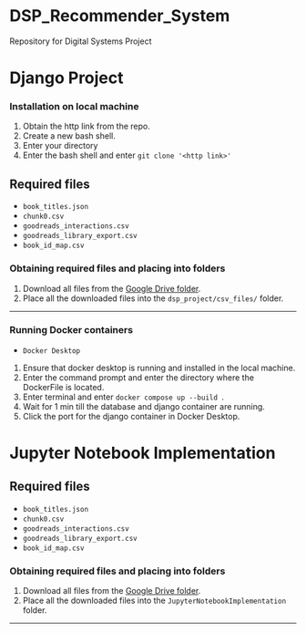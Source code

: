 # DSP_Recommender_System
Repository for Digital Systems Project

# Django Project

### Installation on local machine
1. Obtain the http link from the repo.
2. Create a new bash shell.
3. Enter your directory
4. Enter the bash shell and enter ```git clone '<http link>'```


## Required files
- ```book_titles.json```
- ```chunk0.csv```
- ```goodreads_interactions.csv```
- ```goodreads_library_export.csv```
- ```book_id_map.csv```

### Obtaining required files and placing into folders
1. Download all files from the [Google Drive folder](https://drive.google.com/drive/folders/1OtRFpkvV7vWxHJ6gIDvLaU2tMXDO_y3a?usp=sharing).
2. Place all the downloaded files into the ```dsp_project/csv_files/``` folder.
---

### Running Docker containers
- ``` Docker Desktop ```
1. Ensure that docker desktop is running and installed in the local machine.
2. Enter the command prompt and enter the directory where the DockerFile is located.
3. Enter terminal and enter ```docker compose up --build ```.
4. Wait for 1 min till the database and django container are running.
5. Click the port for the django container in Docker Desktop.

# Jupyter Notebook Implementation

## Required files
- ```book_titles.json```
- ```chunk0.csv```
- ```goodreads_interactions.csv```
- ```goodreads_library_export.csv```
- ```book_id_map.csv```

### Obtaining required files and placing into folders
1. Download all files from the [Google Drive folder](https://drive.google.com/drive/folders/1OtRFpkvV7vWxHJ6gIDvLaU2tMXDO_y3a?usp=sharing).
2. Place all the downloaded files into the ```JupyterNotebookImplementation``` folder.
---
